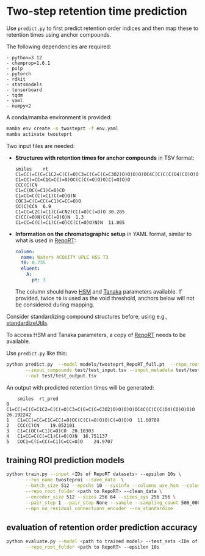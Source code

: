 # Two-step retention time prediction

Use `predict.py` to first predict retention order indices and then map these to retention times using anchor compounds.

The following dependencies are required:
```
- python=3.12
- chemprop=1.6.1
- pulp
- pytorch
- rdkit
- statsmodels
- tensorboard
- tqdm
- yaml
- numpy<2
```

A conda/mamba environment is provided:
```bash
mamba env create -n twosteprt -f env.yaml
mamba activate twosteprt
```

Two input files are needed:
- **Structures with retention times for anchor compounds** in TSV format:
  ```
  smiles	rt
  C1=CC(=C(C=C1C2=C(C(=O)C3=C(C=C(C=C3O2)O)O)O)O)OC4C(C(C(C(O4)CO)O)O)O
  C1=CC(=CC=C1C=CC(=O)OC(C(C(=O)O)O)C(=O)O)O
  CCC(C)CN
  C1=C(OC(=C1)C=O)CO
  C1=CC=C(C(=C1)C(=O)O)N
  COC1=C(C=CC(=C1)C=CC=O)O
  CC(C)CCN	6.9
  C1=CC=C2C(=C1)C(=CN2)CC(=O)C(=O)O	30.285
  C(CC(=O)N)C(C(=O)O)N	1.3
  C1=CC=C(C(=C1)C(=O)CC(C(=O)O)N)N	11.005
  ```
- **Information on the chromatographic setup** in YAML format, similar to what is used in [RepoRT](https://github.com/michaelwitting/RepoRT):
  ```yaml
  column:
    name: Waters ACQUITY UPLC HSS T3
    t0: 0.735
    eluent:
      A:
        pH: 3
   ```
   The column should have [HSM](https://github.com/michaelwitting/RepoRT/blob/master/resources/hsm_database/hsm_database.tsv) and [Tanaka](https://github.com/michaelwitting/RepoRT/blob/master/resources/tanaka_database/tanaka_database.tsv) parameters available. If provided, twice `t0` is used as the void threshold, anchors below will not be considered during mapping.

Consider standardizing compound structures before, using e.g., [standardizeUtils](https://github.com/boecker-lab/standardizeUtils).

To access HSM and Tanaka parameters, a copy of [RepoRT](https://github.com/michaelwitting/RepoRT) needs to be available.

Use `predict.py` like this:
```bash
python predict.py  --model models/twosteprt_RepoRT_full.pt  --repo_root_folder <path to RepoRT> \
       --input_compounds test/test_input.tsv --input_metadata test/test_metdata.yaml \
       --out test/test_output.tsv
```

An output with predicted retention times will be generated:
```
	smiles	rt_pred
0	C1=CC(=C(C=C1C2=C(C(=O)C3=C(C=C(C=C3O2)O)O)O)O)OC4C(C(C(C(O4)CO)O)O)O	26.192242
1	C1=CC(=CC=C1C=CC(=O)OC(C(C(=O)O)O)C(=O)O)O	11.60789
2	CCC(C)CN	19.052101
3	C1=C(OC(=C1)C=O)CO	20.10303
4	C1=CC=C(C(=C1)C(=O)O)N	16.751137
5	COC1=C(C=CC(=C1)C=CC=O)O	24.9707
```

## training ROI prediction models

```bash
python train.py --input <IDs of RepoRT datasets> --epsilon 10s \
       --run_name twosteproi --save_data  \
       --batch_size 512 --epochs 10 --sysinfo --columns_use_hsm --columns_use_tanaka --use_ph \
       --repo_root_folder <path to RepoRT> --clean_data \
       --encoder_size 512 --sizes 256 64 --sizes_sys 256 256 \
       --pair_step 1 --pair_stop None --sample --sampling_count 500_000 --no_group_weights \
       --mpn_no_residual_connections_encoder --no_standardize
```

## evaluation of retention order prediction accuracy

```bash
python evaluate.py --model <path to trained model> --test_sets <IDs of RepoRT datasets> \
       --repo_root_folder <path to RepoRT> --epsilon 10s
```
